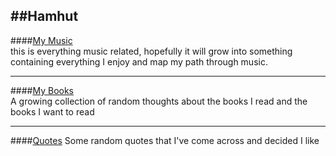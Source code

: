 ##Hamhut
----
####[My Music](/music.md)  
this is everything music related, hopefully it will grow into something
containing everything I enjoy and map my path through music.  

----
####[My Books](/books.md)  
A growing collection of random thoughts about the books I read and the books I
want to read

----
####[Quotes](/quotes.md)
Some random quotes that I've come across and decided I like 
